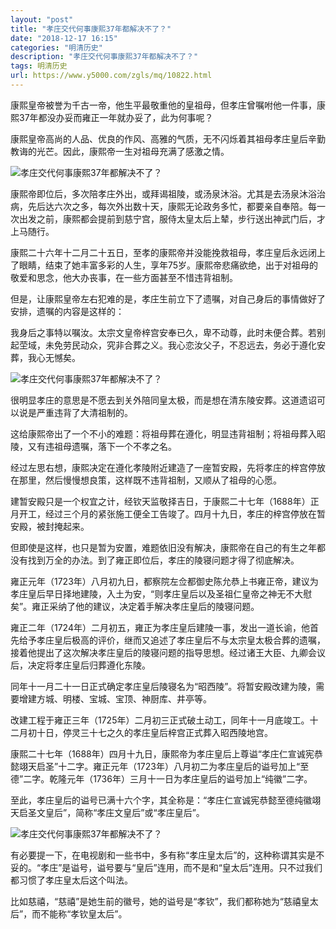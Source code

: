 ```yaml
---
layout: "post"
title: "孝庄交代何事康熙37年都解决不了？"
date: "2018-12-17 16:15"
categories: "明清历史"
description: "孝庄交代何事康熙37年都解决不了？"
tags: 明清历史
url: https://www.y5000.com/zgls/mq/10822.html
---
```






康熙皇帝被誉为千古一帝，他生平最敬重他的皇祖母，但孝庄曾嘱咐他一件事，康熙37年都没办妥而雍正一年就办妥了，此为何事呢？

康熙皇帝高尚的人品、优良的作风、高雅的气质，无不闪烁着其祖母孝庄皇后辛勤教诲的光芒。因此，康熙帝一生对祖母充满了感激之情。

![孝庄交代何事康熙37年都解决不了？](/uploads/allimg/170116/6-1F116092523454.JPG)

康熙帝即位后，多次陪孝庄外出，或拜谒祖陵，或汤泉沐浴。尤其是去汤泉沐浴治病，先后达六次之多，每次外出数十天，康熙无论政务多忙，都要亲自奉陪。每一次出发之前，康熙都会提前到慈宁宫，服侍太皇太后上辇，步行送出神武门后，才上马随行。

康熙二十六年十二月二十五日，至孝的康熙帝并没能挽救祖母，孝庄皇后永远闭上了眼睛，结束了她丰富多彩的人生，享年75岁。康熙帝悲痛欲绝，出于对祖母的敬爱和思念，他大办丧事，在一些方面甚至不惜违背祖制。

但是，让康熙皇帝左右犯难的是，孝庄生前立下了遗嘱，对自己身后的事情做好了安排，遗嘱的内容是这样的：

我身后之事特以嘱汝。太宗文皇帝梓宫安奉已久，卑不动尊，此时未便合葬。若别起茔域，未免劳民动众，究非合葬之义。我心恋汝父子，不忍远去，务必于遵化安葬，我心无憾矣。

![孝庄交代何事康熙37年都解决不了？](/uploads/allimg/170116/6-1F116092623306.JPG)

很明显孝庄的意思是不愿去到关外陪同皇太极，而是想在清东陵安葬。这道遗诏可以说是严重违背了大清祖制的。

这给康熙帝出了一个不小的难题：将祖母葬在遵化，明显违背祖制；将祖母葬入昭陵，又有违祖母遗嘱，落下一个不孝之名。

经过左思右想，康熙决定在遵化孝陵附近建造了一座暂安殿，先将孝庄的梓宫停放在那里，然后慢慢想良策，这样既不违背祖制，又顺从了祖母的心愿。

建暂安殿只是一个权宜之计，经钦天监敬择吉日，于康熙二十七年（1688年）正月开工，经过三个月的紧张施工便全工告竣了。四月十九日，孝庄的梓宫停放在暂安殿，被封掩起来。

但即使是这样，也只是暂为安置，难题依旧没有解决，康熙帝在自己的有生之年都没有找到万全的办法。到了雍正即位后，孝庄的陵寝问题才得了彻底解决。

雍正元年（1723年）八月初九日，都察院左佥都御史陈允恭上书雍正帝，建议为孝庄皇后早日择地建陵，入土为安，“则孝庄皇后以及圣祖仁皇帝之神无不大慰矣”。雍正采纳了他的建议，决定着手解决孝庄皇后的陵寝问题。

雍正二年（1724年）二月初五，雍正为孝庄皇后建陵一事，发出一道长谕，他首先给予孝庄皇后极高的评价，继而又追述了孝庄皇后不与太宗皇太极合葬的遗嘱，接着他提出了这次解决孝庄皇后的陵寝问题的指导思想。经过诸王大臣、九卿会议后，决定将孝庄皇后归葬遵化东陵。

同年十一月二十一日正式确定孝庄皇后陵寝名为“昭西陵”。将暂安殿改建为陵，需要增建方城、明楼、宝城、宝顶、神厨库、井亭等。

改建工程于雍正三年（1725年）二月初三正式破土动工，同年十一月底竣工。十二月初十日，停灵三十七之久的孝庄皇后梓宫正式葬入昭西陵地宫。

康熙二十七年（1688年）四月十九日，康熙帝为孝庄皇后上尊谥“孝庄仁宣诚宪恭懿翊天启圣”十二字。雍正元年（1723年）八月初二为孝庄皇后的谥号加上“至德”二字。乾隆元年（1736年）三月十一日为孝庄皇后的谥号加上“纯徽”二字。

至此，孝庄皇后的谥号已满十六个字，其全称是：“孝庄仁宣诚宪恭懿至德纯徽翊天启圣文皇后”，简称“孝庄文皇后”或“孝庄皇后”。

![孝庄交代何事康熙37年都解决不了？](/uploads/allimg/170116/6-1F116092PW23.JPG)

有必要提一下，在电视剧和一些书中，多有称“孝庄皇太后”的，这种称谓其实是不妥的。“孝庄”是谥号，谥号要与“皇后”连用，而不是和“皇太后”连用。只不过我们都习惯了孝庄皇太后这个叫法。

比如慈禧，“慈禧”是她生前的徽号，她的谥号是“孝钦”，我们都称她为“慈禧皇太后”，而不能称“孝钦皇太后”。

